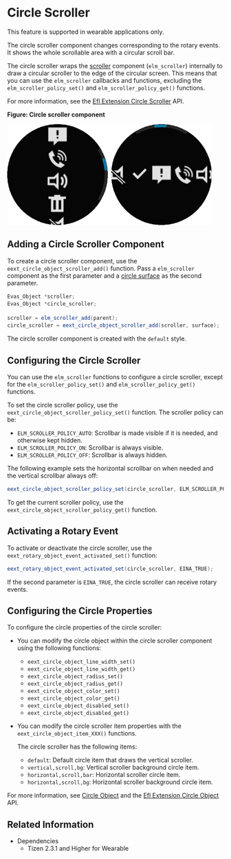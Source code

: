 # Circle Scroller

This feature is supported in wearable applications only.

The circle scroller component changes corresponding to the rotary events. It shows the whole scrollable area with a circular scroll bar.

The circle scroller wraps the [scroller](container-scroller.md) component (`elm_scroller`) internally to draw a circular scroller to the edge of the circular screen. This means that you can use the `elm_scroller` callbacks and functions, excluding the `elm_scroller_policy_set()` and `elm_scroller_policy_get()` functions.

For more information, see the [Efl Extension Circle Scroller](../../../../../org.tizen.native.wearable.apireference/group__CAPI__EFL__EXTENSION__CIRCLE__SCROLLER__MODULE.html) API.

**Figure: Circle scroller component**

![Circle scroller component](./media/circle_scroller.png)

## Adding a Circle Scroller Component

To create a circle scroller component, use the `eext_circle_object_scroller_add()` function. Pass a `elm_scroller` component as the first parameter and a [circle surface](component-circ-surface.md) as the second parameter.

```csharp
Evas_Object *scroller;
Evas_Object *circle_scroller;

scroller = elm_scroller_add(parent);
circle_scroller = eext_circle_object_scroller_add(scroller, surface);
```

The circle scroller component is created with the `default` style.

## Configuring the Circle Scroller

You can use the `elm_scroller` functions to configure a circle scroller, except for the `elm_scroller_policy_set()` and `elm_scroller_policy_get()` functions.

To set the circle scroller policy, use the `eext_circle_object_scroller_policy_set()` function. The scroller policy can be:

- `ELM_SCROLLER_POLICY_AUTO`: Scrollbar is made visible if it is needed, and otherwise kept hidden.
- `ELM_SCROLLER_POLICY_ON`: Scrollbar is always visible.
- `ELM_SCROLLER_POLICY_OFF`: Scrollbar is always hidden.

The following example sets the horizontal scrollbar on when needed and the vertical scrollbar always off:

```csharp
eext_circle_object_scroller_policy_set(circle_scroller, ELM_SCROLLER_POLICY_AUTO, ELM_SCROLLER_POLICY_OFF);
```

To get the current scroller policy, use the `eext_circle_object_scroller_policy_get()` function.

## Activating a Rotary Event

To activate or deactivate the circle scroller, use the `eext_rotary_object_event_activated_set()` function:

```csharp
eext_rotary_object_event_activated_set(circle_scroller, EINA_TRUE);
```

If the second parameter is `EINA_TRUE`, the circle scroller can receive rotary events.

## Configuring the Circle Properties

To configure the circle properties of the circle scroller:

- You can modify the circle object within the circle scroller component using the following functions:

  - `eext_circle_object_line_width_set()`
  - `eext_circle_object_line_width_get()`
  - `eext_circle_object_radius_set()`
  - `eext_circle_object_radius_get()`
  - `eext_circle_object_color_set()`
  - `eext_circle_object_color_get()`
  - `eext_circle_object_disabled_set()`
  - `eext_circle_object_disabled_get()`

- You can modify the circle scroller item properties with the `eext_circle_object_item_XXX()` functions.

  The circle scroller has the following items:

  - `default`: Default circle item that draws the vertical scroller.
  - `vertical,scroll,bg`: Vertical scroller background circle item.
  - `horizontal,scroll,bar`: Horizontal scroller circle item.
  - `horizontal,scroll,bg`: Horizontal scroller background circle item.

For more information, see [Circle Object](component-circ-object.md) and the [Efl Extension Circle Object](../../../../../org.tizen.native.wearable.apireference/group__CAPI__EFL__EXTENSION__CIRCLE__OBJECT__MODULE.html) API.

## Related Information
- Dependencies
  - Tizen 2.3.1 and Higher for Wearable
